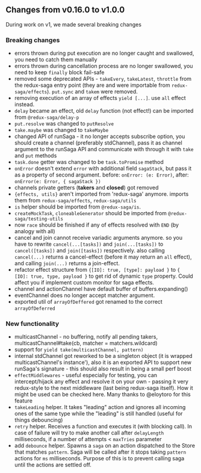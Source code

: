 ## Changes from v0.16.0 to v1.0.0
During work on v1, we made several breaking changes

### Breaking changes
- errors thrown during put execution are no longer caught and swallowed, you need to catch them manually
- errors thrown during cancellation process are no longer swallowed, you need to keep `finally` block fail-safe
- removed some deprecated APIs - `takeEvery`, `takeLatest`, `throttle` from the redux-saga entry point (they are and were importable from `redux-saga/effects`). `put.sync` and `takem` were removed.
- removing execution of an array of effects `yield [...]`. use `all` effect instead.
- `delay` became an effect, old `delay` function (not effect!) can be imported from `@redux-saga/delay-p`
- `put.resolve` was changed to `putResolve`
- `take.maybe` was changed to `takeMaybe`
- changed API of runSaga - it no longer accepts subscribe option, you should create a channel (preferably stdChannel), pass it as channel argument to the runSaga API and communicate with through it with `take` and `put` methods
- `task.done` getter was changed to be `task.toPromise` method
- `onError` doesn't extend `error` with additional field `sagaStack`, but pass it as a property of second argument. before: `onError: (e: Error)`, after: `onError(e: Error, { sagaStack })`
- channels private getters (__takers__ and __closed__) got removed
- `{effects, utils}` aren't imported from 'redux-saga' anymore. imports them from `redux-saga/effects`, `redux-saga/utils`
- `is` helper should be imported from `@redux-saga/is`.
- `createMockTask`, `cloneableGenerator` should be imported from `@redux-saga/testing-utils`
- now `race` should be finished if any of effects resolved with `END` (by analogy with all)
- cancel and join cannot receive variadic arguments anymore. so you have to rewrite `cancel(...[tasks])` and `join(...[tasks])` to `cancel([tasks])` and `join([tasks])` respectively. also calling `cancel(...)` returns a cancel-effect (before it may return an `all` effect), and calling `join(...)` returns a join-effect.
- refactor effect structure from `{[IO]: true, [type]: payload }` to `{ [IO]: true, type, payload }` to get rid of dynamic `type` property. Could affect you if implement custom monitor for saga effects.
- channel and actionChannel have default buffer of buffers.expanding()
- eventChannel does no longer accept matcher argument.
- exported util of `arrayOfDeffered` got renamed to the correct `arrayOfDeferred`

### New functionality
- multicastChannel - no buffering, notify all pending takers, multicastChannel#take(cb, matcher = matchers.wildcard)
- support for `yield take(multicastChannel, pattern)`
- internal stdChannel got reworked to be a singleton object (it is wrapped multicastChannel's instance'), also it is an exported API to support new runSaga's signature - this should also result in being a small perf boost
- `effectMiddlewares` - useful especially for testing, you can intercept/hijack any effect and resolve it on your own - passing it very redux-style to the next middleware (last being redux-saga itself). How it might be used can be checked here. Many thanks to @eloytoro for this feature
- `takeLeading` helper. It takes "leading" action and ignores all incoming ones of the same type while the "leading" is still handled (useful for things debouncing)
- `retry` helper. Receives a function and executes it (with blocking call). In case of failure will try to make another call after `delayLength` milliseconds, if a number of attempts < `maxTries` parameter
- add `debounce` helper. Spawns a `saga` on an action dispatched to the Store that matches `pattern`. Saga will be called after it stops taking `pattern` actions for `ms` milliseconds. Purpose of this is to prevent calling saga until the actions are settled off.
